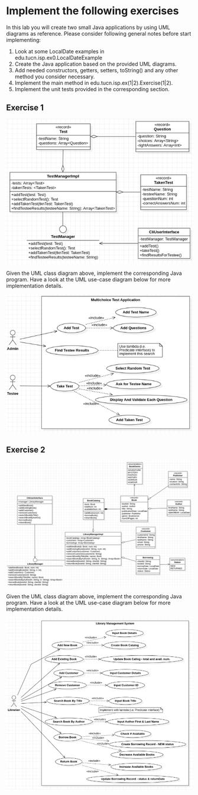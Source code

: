 # Implement the following exercises

In this lab you will create two small Java applications by using UML diagrams as reference. Please consider following general notes before start implementing:

1. Look at some LocalDate examples in edu.tucn.isp.ex0.LocalDateExample
2. Create the Java application based on the provided UML diagrams.
3. Add needed constructors, getters, setters, toString() and any other method you consider necessary.
4. Implement the main method in edu.tucn.isp.ex(1|2).Exercise(1|2).
5. Implement the unit tests provided in the corresponding section.

## Exercise 1
![Exercise 1 class](docs/ex1.png)

Given the UML class diagram above, implement the corresponding Java program.
Have a look at the UML use-case diagram below for more implementation details.

![Exercise 1 use-case](docs/ex1-use-case.png)


## Exercise 2
![Exercise 2 class](docs/ex2.png)

Given the UML class diagram above, implement the corresponding Java program.
Have a look at the UML use-case diagram below for more implementation details.

![Exercise 2 use-case](docs/ex2-use-case.png)
